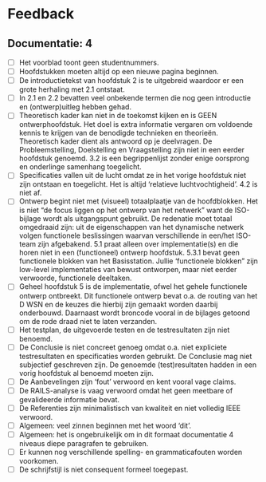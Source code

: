# Feedback
## Documentatie: 4
- [ ] Het voorblad toont geen studentnummers.
- [ ] Hoofdstukken moeten altijd op een nieuwe pagina beginnen.
- [ ] De introductietekst van hoofdstuk 2 is te uitgebreid waardoor er een grote herhaling met 2.1 ontstaat.
- [ ] In 2.1 en 2.2 bevatten veel onbekende termen die nog geen introductie en (ontwerp)uitleg hebben gehad.
- [ ] Theoretisch kader kan niet in de toekomst kijken en is GEEN ontwerphoofdstuk. Het doel is extra informatie vergaren om voldoende kennis te krijgen van de benodigde technieken en theorieën. Theoretisch kader dient als antwoord op je deelvragen. De Probleemstelling, Doelstelling en Vraagstelling zijn niet in een eerder hoofdstuk genoemd. 3.2 is een begrippenlijst zonder enige oorsprong en onderlinge samenhang toegelicht.
- [ ] Specificaties vallen uit de lucht omdat ze in het vorige hoofdstuk niet zijn ontstaan en toegelicht. Het is altijd ‘relatieve luchtvochtigheid’. 4.2 is niet af.
- [ ] Ontwerp begint niet met (visueel) totaalplaatje van de hoofdblokken. Het is niet “de focus liggen op het ontwerp van het netwerk” want de ISO-bijlage wordt als uitgangspunt gebruikt. De redenatie moet totaal omgedraaid zijn: uit de eigenschappen van het dynamische netwerk volgen functionele beslissingen waarvan verschillende in een/het ISO-team zijn afgebakend. 5.1 praat alleen over implementatie(s) en die horen niet in een (functioneel) ontwerp hoofdstuk. 5.3.1 bevat geen functionele blokken van het Basisstation. Jullie ‘functionele blokken” zijn low-level implementaties van bewust ontworpen, maar niet eerder verwoorde, functionele deeltaken.
- [ ] Geheel hoofdstuk 5 is de implementatie, ofwel het gehele functionele ontwerp ontbreekt. Dit functionele ontwerp bevat o.a. de routing van het D WSN en de keuzes die hierbij zijn gemaakt worden daarbij onderbouwd. Daarnaast wordt broncode vooral in de bijlages getoond om de rode draad niet te laten verzanden.
- [ ] Het testplan, de uitgevoerde testen en de testresultaten zijn niet benoemd.
- [ ] De Conclusie is niet concreet genoeg omdat o.a. niet expliciete testresultaten en specificaties worden gebruikt. De Conclusie mag niet subjectief geschreven zijn. De genoemde (test)resultaten hadden in een vorig hoofdstuk al benoemd moeten zijn.
- [ ] De Aanbevelingen zijn ‘fout’ verwoord en kent vooral vage claims.
- [ ] De RAILS-analyse is vaag verwoord omdat het geen meetbare of gevalideerde informatie bevat.
- [ ] De Referenties zijn minimalistisch van kwaliteit en niet volledig IEEE verwoord.
- [ ] Algemeen: veel zinnen beginnen met het woord ‘dit’.
- [ ] Algemeen: het is ongebruikelijk om in dit formaat documentatie 4 niveaus diepe paragrafen te gebruiken.
- [ ] Er kunnen nog verschillende spelling- en grammaticafouten worden voorkomen.
- [ ] De schrijfstijl is niet consequent formeel toegepast.
